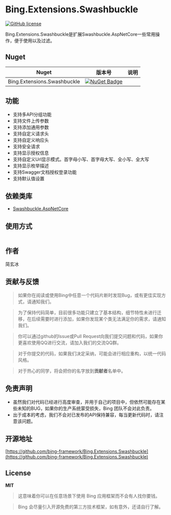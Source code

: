 # Bing.Extensions.Swashbuckle
[![GitHub license](https://img.shields.io/badge/license-MIT-blue.svg)](https://mit-license.org/)

Bing.Extensions.Swashbuckle是扩展Swashbuckle.AspNetCore一些常用操作，便于使用以及过滤。

## Nuget
|Nuget|版本号|说明|
|---|---|---|
|Bing.Extensions.Swashbuckle|[![NuGet Badge](https://buildstats.info/nuget/Bing.Extensions.Swashbuckle?includePreReleases=true)](https://www.nuget.org/packages/Bing.Extensions.Swashbuckle)|

## 功能
- 支持多API分组功能
- 支持文件上传参数
- 支持添加通用参数
- 支持自定义请求头
- 支持自定义响应头
- 支持安全请求
- 支持显示授权信息
- 支持自定义Url显示模式。首字母小写、首字母大写、全小写、全大写
- 支持显示枚举描述
- 支持Swagger文档授权登录功能
- 支持默认值设置


## 依赖类库
- [Swashbuckle.AspNetCore](https://github.com/domaindrivendev/Swashbuckle.AspNetCore)

## 使用方式
```c#

```

## 作者

简玄冰

## 贡献与反馈

> 如果你在阅读或使用Bing中任意一个代码片断时发现Bug，或有更佳实现方式，请通知我们。

> 为了保持代码简单，目前很多功能只建立了基本结构，细节特性未进行迁移，在后续需要时进行添加，如果你发现某个类无法满足你的需求，请通知我们。

> 你可以通过github的Issue或Pull Request向我们提交问题和代码，如果你更喜欢使用QQ进行交流，请加入我们的交流QQ群。

> 对于你提交的代码，如果我们决定采纳，可能会进行相应重构，以统一代码风格。

> 对于热心的同学，将会把你的名字放到**贡献者**名单中。

## 免责声明
- 虽然我们对代码已经进行高度审查，并用于自己的项目中，但依然可能存在某些未知的BUG，如果你的生产系统蒙受损失，Bing 团队不会对此负责。
- 出于成本的考虑，我们不会对已发布的API保持兼容，每当更新代码时，请注意该问题。

## 开源地址
[https://github.com/bing-framework/Bing.Extensions.Swashbuckle](https://github.com/bing-framework/Bing.Extensions.Swashbuckle)

## License

**MIT**

> 这意味着你可以在任意场景下使用 Bing 应用框架而不会有人找你要钱。

> Bing 会尽量引入开源免费的第三方技术框架，如有意外，还请自行了解。
